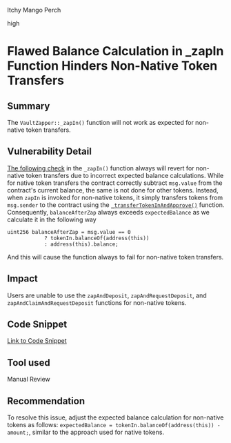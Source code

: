 Itchy Mango Perch

high

# Flawed Balance Calculation in _zapIn Function Hinders Non-Native Token Transfers

## Summary

The `VaultZapper::_zapIn()` function will not work as expected for non-native token transfers.

## Vulnerability Detail

[The following check](https://github.com/sherlock-audit/2024-03-amphor/blob/main/asynchronous-vault/src/VaultZapper.sol#L150-L157) in the `_zapIn()` function always will revert for non-native token transfers due to incorrect expected balance calculations. While for native token transfers the contract correctly subtract `msg.value` from the contract's current balance, the same is not done for other tokens. Instead, when `zapIn` is invoked for non-native tokens, it simply transfers tokens from `msg.sender` to the contract using the [`_transferTokenInAndApprove()`](https://github.com/sherlock-audit/2024-03-amphor/blob/main/asynchronous-vault/src/VaultZapper.sol#L160-L171) function. Consequently, `balanceAfterZap` always exceeds `expectedBalance` as we calculate it in the following way 
```solidity
uint256 balanceAfterZap = msg.value == 0
            ? tokenIn.balanceOf(address(this))
            : address(this).balance;
```
And this will cause the function always to fail for non-native token transfers.

## Impact

Users are unable to use the `zapAndDeposit`, `zapAndRequestDeposit`, and `zapAndClaimAndRequestDeposit` functions for non-native tokens.

## Code Snippet

[Link to Code Snippet](https://github.com/sherlock-audit/2024-03-amphor/blob/main/asynchronous-vault/src/VaultZapper.sol#L127-L158)

## Tool used

Manual Review

## Recommendation

To resolve this issue, adjust the expected balance calculation for non-native tokens as follows: `expectedBalance = tokenIn.balanceOf(address(this)) - amount;`, similar to the approach used for native tokens.
